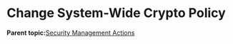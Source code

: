 <!--
SPDX-FileCopyrightText: 2023,2024 Oracle and/or its affiliates.
SPDX-License-Identifier: CC-BY-SA-4.0
-->
# Change System-Wide Crypto Policy

**Parent topic:**[Security Management Actions](../topics/securitypractice.md)

